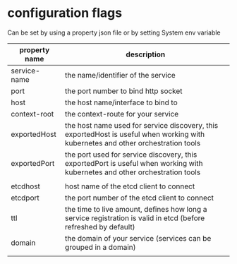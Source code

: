 # configuration flags
Can be set by using a property json file or by setting System env variable
 
 
 
 | property name |  description                        |
 |--- |---|
 | service-name  |  the name/identifier of the service  |
 | port          |  the port number to bind http socket         |
 | host          |  the host name/interface to bind to          |
 | context-root  |  the context-route for your service  |
 | exportedHost  |  the host name used for service discovery, this exportedHost is useful when working with kubernetes and other orchestration tools                               |
 | exportedPort  |  the port used for service discovery, this exportedPort is useful when working with kubernetes and other orchestration tools                               |
 |               |                                     |
 | etcdhost      |  host name of the etcd client to connect |
 | etcdport      |  the port number of the etcd client to connect |
 |  ttl          |  the time to live amount, defines how long a service registration is valid in etcd (before refreshed by default) |
 |  domain       | the domain of your service (services can be grouped in a domain)  |
 |               |                          |
 

 